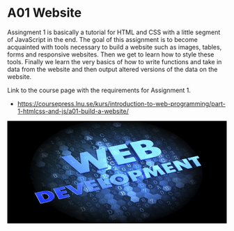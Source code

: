 # A01 Website

Assingment 1 is basically a tutorial for HTML and CSS with a little segment of JavaScript in the end.
The goal of this assignment is to become acquainted with tools necessary to build a website such as images, tables, forms and responsive websites. Then we get to learn how to style these tools. Finally we learn the very basics of how to write functions and take in data from the website and then output altered versions of the data on the website.

Link to the course page with the requirements for Assignment 1.
- https://coursepress.lnu.se/kurs/introduction-to-web-programming/part-1-htmlcss-and-js/a01-build-a-website/

![](web/img/WebDevelopmentPic.jpg)
